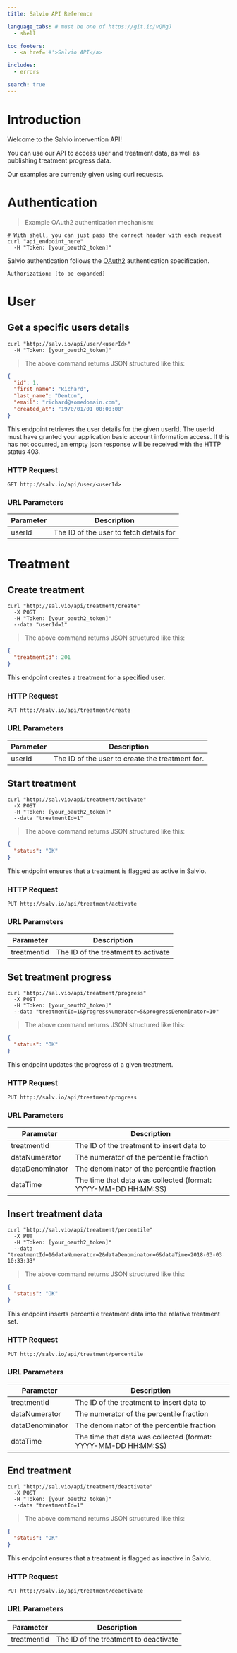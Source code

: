 ```yaml
---
title: Salvio API Reference

language_tabs: # must be one of https://git.io/vQNgJ
  - shell

toc_footers:
  - <a href='#'>Salvio API</a>

includes:
  - errors

search: true
---
```


# Introduction

Welcome to the Salvio intervention API!

You can use our API to access user and treatment data, as well as publishing
treatment progress data.

Our examples are currently given using curl requests.

# Authentication

> Example OAuth2 authentication mechanism:

```shell
# With shell, you can just pass the correct header with each request
curl "api_endpoint_here"
  -H "Token: [your_oauth2_token]"
```

Salvio authentication follows the [OAuth2](https://oauth.net/2/) authentication specification.

`Authorization: [to be expanded]`

# User

## Get a specific users details

```shell
curl "http://salv.io/api/user/<userId>"
  -H "Token: [your_oauth2_token]"
```

> The above command returns JSON structured like this:

```json
{
  "id": 1,
  "first_name": "Richard",
  "last_name": "Denton",
  "email": "richard@somedomain.com",
  "created_at": "1970/01/01 00:00:00"
}
```

This endpoint retrieves the user details for the given userId. The userId must
have granted your application basic account information access. If this has
not occurred, an empty json response will be received with the HTTP status
403.

### HTTP Request

`GET http://salv.io/api/user/<userId>`

### URL Parameters

Parameter | Description
--------- | -----------
userId | The ID of the user to fetch details for


# Treatment

## Create treatment

```shell
curl "http://sal.vio/api/treatment/create"
  -X POST
  -H "Token: [your_oauth2_token]"
  --data "userId=1"
```

> The above command returns JSON structured like this:

```json
{
  "treatmentId": 201
}
```

This endpoint creates a treatment for a specified user.

### HTTP Request

`PUT http://salv.io/api/treatment/create`

### URL Parameters

Parameter | Description
--------- | -----------
userId | The ID of the user to create the treatment for.


## Start treatment

```shell
curl "http://sal.vio/api/treatment/activate"
  -X POST
  -H "Token: [your_oauth2_token]"
  --data "treatmentId=1"
```

> The above command returns JSON structured like this:

```json
{
  "status": "OK"
}
```

This endpoint ensures that a treatment is flagged as active in Salvio.

### HTTP Request

`PUT http://salv.io/api/treatment/activate`

### URL Parameters

Parameter | Description
--------- | -----------
treatmentId | The ID of the treatment to activate

## Set treatment progress

```shell
curl "http://sal.vio/api/treatment/progress"
  -X POST
  -H "Token: [your_oauth2_token]"
  --data "treatmentId=1&progressNumerator=5&progressDenominator=10"
```

> The above command returns JSON structured like this:

```json
{
  "status": "OK"
}
```

This endpoint updates the progress of a given treatment.

### HTTP Request

`PUT http://salv.io/api/treatment/progress`

### URL Parameters

Parameter | Description
--------- | -----------
treatmentId | The ID of the treatment to insert data to
dataNumerator | The numerator of the percentile fraction
dataDenominator | The denominator of the percentile fraction
dataTime | The time that data was collected (format: YYYY-MM-DD HH:MM:SS)


## Insert treatment data

```shell
curl "http://sal.vio/api/treatment/percentile"
  -X PUT
  -H "Token: [your_oauth2_token]"
  --data "treatmentId=1&dataNumerator=2&dataDenominator=6&dataTime=2018-03-03 10:33:33"
```

> The above command returns JSON structured like this:

```json
{
  "status": "OK"
}
```

This endpoint inserts percentile treatment data into the relative treatment set.

### HTTP Request

`PUT http://salv.io/api/treatment/percentile`

### URL Parameters

Parameter | Description
--------- | -----------
treatmentId | The ID of the treatment to insert data to
dataNumerator | The numerator of the percentile fraction
dataDenominator | The denominator of the percentile fraction
dataTime | The time that data was collected (format: YYYY-MM-DD HH:MM:SS)


## End treatment

```shell
curl "http://sal.vio/api/treatment/deactivate"
  -X POST
  -H "Token: [your_oauth2_token]"
  --data "treatmentId=1"
```

> The above command returns JSON structured like this:

```json
{
  "status": "OK"
}
```

This endpoint ensures that a treatment is flagged as inactive in Salvio.

### HTTP Request

`PUT http://salv.io/api/treatment/deactivate`

### URL Parameters

Parameter | Description
--------- | -----------
treatmentId | The ID of the treatment to deactivate


